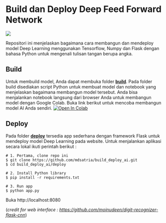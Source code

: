 # Build dan Deploy Deep Feed Forward Network
[![](https://img.shields.io/badge/python-3.6%2B-green.svg)]()

Repositori ini menjelaskan bagaimana cara membangun dan mendeploy model Deep Learning menggunakan Tensorflow, Numpy dan Flask dengan bahasa Python untuk mengenali tulisan tangan berupa angka.

## Build
Untuk membuild model, Anda dapat membuka folder <a href="https://github.com/mdsatria/build_deploy_ai/tree/master/build">**build**</a>. Pada folder build disediakan script Python untuk membuat model dan notebook yang menjelaskan bagaimana membangun model tersebut. Anda bisa menjalankan notebook langsung dari browser Anda untuk membangun model dengan Google Colab. Buka link berikut untuk mencoba membangun model AI Anda sendiri.
<a href="https://colab.research.google.com/github/mdsatria/build_deploy_ai/blob/master/build/Building%20Deep%20Learning%20Model%20dengan%20Google%20Colab.ipynb"><img src="https://colab.research.google.com/assets/colab-badge.svg" alt="Open In Colab"/></a>

## Deploy
Pada folder <a href="https://github.com/mdsatria/build_deploy_ai/tree/master/deploy">**deploy**</a> tersedia app sederhana dengan framework Flask untuk mendeploy model Deep Learning pada website.
Untuk menjalankan aplikasi secara lokal ikuti perintah berikut :
```shell
# 1. Pertama, clone repo ini
$ git clone https://github.com/mdsatria/build_deploy_ai.git
$ cd build_deploy_ai/deploy

# 2. Install Python library
$ pip install -r requirements.txt

# 3. Run app
$ python app.py
```
Buka http://localhost:8080

(*credit for web interface : https://github.com/moinudeen/digit-recognizer-flask-cnn*)